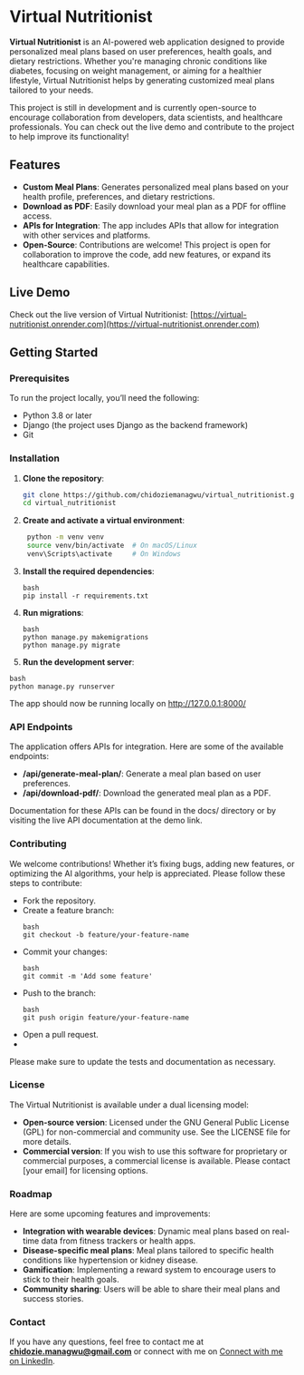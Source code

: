 # Virtual Nutritionist

**Virtual Nutritionist** is an AI-powered web application designed to provide personalized meal plans based on user preferences, health goals, and dietary restrictions. Whether you're managing chronic conditions like diabetes, focusing on weight management, or aiming for a healthier lifestyle, Virtual Nutritionist helps by generating customized meal plans tailored to your needs.

This project is still in development and is currently open-source to encourage collaboration from developers, data scientists, and healthcare professionals. You can check out the live demo and contribute to the project to help improve its functionality!

## Features

- **Custom Meal Plans**: Generates personalized meal plans based on your health profile, preferences, and dietary restrictions.
- **Download as PDF**: Easily download your meal plan as a PDF for offline access.
- **APIs for Integration**: The app includes APIs that allow for integration with other services and platforms.
- **Open-Source**: Contributions are welcome! This project is open for collaboration to improve the code, add new features, or expand its healthcare capabilities.

## Live Demo

Check out the live version of Virtual Nutritionist: [https://virtual-nutritionist.onrender.com](https://virtual-nutritionist.onrender.com)

## Getting Started

### Prerequisites

To run the project locally, you’ll need the following:

- Python 3.8 or later
- Django (the project uses Django as the backend framework)
- Git

### Installation

1. **Clone the repository**:
   ```bash
   git clone https://github.com/chidoziemanagwu/virtual_nutritionist.git
   cd virtual_nutritionist
   ```
2. **Create and activate a virtual environment**:
   ```bash
    python -m venv venv
    source venv/bin/activate  # On macOS/Linux
    venv\Scripts\activate     # On Windows
   ```
3. **Install the required dependencies**:
    ```
    bash
    pip install -r requirements.txt
    ```
4. **Run migrations**:
    ```
    bash
    python manage.py makemigrations
    python manage.py migrate
    ```
5. **Run the development server**:
  ```
  bash
  python manage.py runserver
  ```

The app should now be running locally on http://127.0.0.1:8000/

### API Endpoints
The application offers APIs for integration. Here are some of the available endpoints:

- **/api/generate-meal-plan/**: Generate a meal plan based on user preferences.
- **/api/download-pdf/**: Download the generated meal plan as a PDF.
  
Documentation for these APIs can be found in the docs/ directory or by visiting the live API documentation at the demo link.

### Contributing
We welcome contributions! Whether it’s fixing bugs, adding new features, or optimizing the AI algorithms, your help is appreciated. Please follow these steps to contribute:

- Fork the repository.
- Create a feature branch:
  ```
  bash
  git checkout -b feature/your-feature-name
  ```
- Commit your changes:
  ```
  bash
  git commit -m 'Add some feature'
  ```
- Push to the branch:
  ```
  bash
  git push origin feature/your-feature-name
  ```
- Open a pull request.
- 
Please make sure to update the tests and documentation as necessary.

### License
The Virtual Nutritionist is available under a dual licensing model:

- **Open-source version**: Licensed under the GNU General Public License (GPL) for non-commercial and community use. See the LICENSE file for more details.
- **Commercial version**: If you wish to use this software for proprietary or commercial purposes, a commercial license is available. Please contact [your email] for licensing options.

### Roadmap
Here are some upcoming features and improvements:

- **Integration with wearable devices**: Dynamic meal plans based on real-time data from fitness trackers or health apps.
- **Disease-specific meal plans**: Meal plans tailored to specific health conditions like hypertension or kidney disease.
- **Gamification**: Implementing a reward system to encourage users to stick to their health goals.
- **Community sharing**: Users will be able to share their meal plans and success stories.

### Contact
If you have any questions, feel free to contact me at **chidozie.managwu@gmail.com** or connect with me on [Connect with me on LinkedIn](https://www.linkedin.com/in/chidozie-managwu/).
